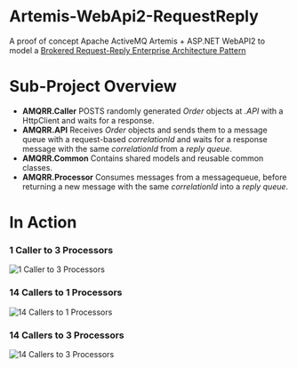 # Artemis-WebApi2-RequestReply
A proof of concept Apache ActiveMQ Artemis + ASP.NET WebAPI2 to model a 
[Brokered Request-Reply Enterprise Architecture Pattern](https://www.enterpriseintegrationpatterns.com/patterns/messaging/RequestReply.html)

# Sub-Project Overview

* **AMQRR.Caller** POSTS randomly generated *Order* objects at *.API* with a HttpClient and waits for a response.
* **AMQRR.API**	Receives *Order* objects and sends them to a message queue with a request-based *correlationId* and waits for a response message with the same *correlationId* from a *reply queue*.
* **AMQRR.Common** Contains shared models and reusable common classes.
* **AMQRR.Processor** Consumes messages from a messagequeue, before returning a new message with the same *correlationId* into a *reply queue*.

# In Action

### 1 Caller to 3 Processors

![1 Caller to 3 Processors](https://raw.githubusercontent.com/dbl4ck/Artemis-WebApi2-RequestReply/master/Docs/Media/Media1-to-3.png)

### 14 Callers to 1 Processors

![14 Callers to 1 Processors](https://raw.githubusercontent.com/dbl4ck/Artemis-WebApi2-RequestReply/master/Docs/Media/Media14-to-1.png)

### 14 Callers to 3 Processors

![14 Callers to 3 Processors](https://raw.githubusercontent.com/dbl4ck/Artemis-WebApi2-RequestReply/master/Docs/Media/Media14-to-3.png)
